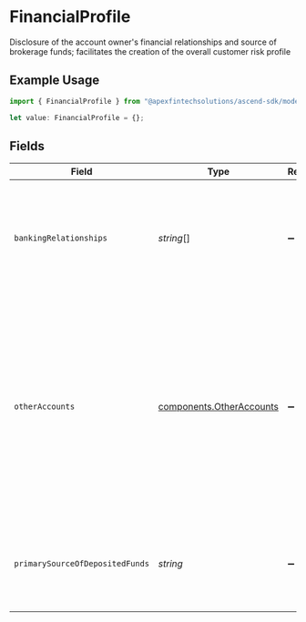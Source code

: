 # FinancialProfile

Disclosure of the account owner's financial relationships and source of brokerage funds; facilitates the creation of the overall customer risk profile

## Example Usage

```typescript
import { FinancialProfile } from "@apexfintechsolutions/ascend-sdk/models/components";

let value: FinancialProfile = {};
```

## Fields

| Field                                                                                                                                                                          | Type                                                                                                                                                                           | Required                                                                                                                                                                       | Description                                                                                                                                                                    | Example                                                                                                                                                                        |
| ------------------------------------------------------------------------------------------------------------------------------------------------------------------------------ | ------------------------------------------------------------------------------------------------------------------------------------------------------------------------------ | ------------------------------------------------------------------------------------------------------------------------------------------------------------------------------ | ------------------------------------------------------------------------------------------------------------------------------------------------------------------------------ | ------------------------------------------------------------------------------------------------------------------------------------------------------------------------------ |
| `bankingRelationships`                                                                                                                                                         | *string*[]                                                                                                                                                                     | :heavy_minus_sign:                                                                                                                                                             | Bank names with whom the entity maintains a relationship with (e.g., accounts held with the bank)                                                                              |                                                                                                                                                                                |
| `otherAccounts`                                                                                                                                                                | [components.OtherAccounts](../../models/components/otheraccounts.md)                                                                                                           | :heavy_minus_sign:                                                                                                                                                             | A customer-disclosed list of other Apex-held accounts owned by the Entity applicant at the time of this account's application; expressed as zero, one, or many account numbers |                                                                                                                                                                                |
| `primarySourceOfDepositedFunds`                                                                                                                                                | *string*                                                                                                                                                                       | :heavy_minus_sign:                                                                                                                                                             | The primary source of funds that will be deposited to this account                                                                                                             | Corporate Income                                                                                                                                                               |